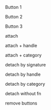 Button 1

Button 2

Button 3

attach

attach + handle

attach + category

detach by signature

detach by handle

detach by category

detach without fn

remove buttons
